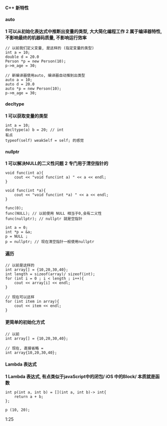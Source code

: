 #### C++ 新特性


#### auto
**1 可以从初始化表达式中推断出变量的类型, 大大简化编程工作**
**2 属于编译器特性, 不影响最终的机器码质量, 不影响运行效率**
```
// 以前我们定义变量, 是这样的 (指定变量的类型)
int a = 10;
double d = 20.0
Person *p = new Person(10);
p->m_age = 30;

// 新编译器使用auto, 编译器自动推到出类型
auto a = 10;
auto d = 20.0
auto *p = new Person(10);
p->m_age = 30;
```




#### decltype
**1 可以获取变量的类型**
```
int a = 10;
decltype(a) b = 20; // int 
有点
typeof(self) weakSelf = self; 的感觉
```


#### nullptr
**1 可以解决NULL的二义性问题**
**2 专门用于清空指针的**

```
void func(int a){
    cout << "void func(int a) " << a << endl;
}

void func(int *a){
    cout << "void func(int *a) " << a << endl;
}

func(0);
func(NULL); // 以前使用 NULL 相当于0,会有二义性
func(nullptr); // nullptr 就是空指针

int a = 0;
int *p = &a;
p = NULL ;
p = nullptr; // 现在清空指针一般使用nullptr
```



#### 遍历
```
// 以前是这样的
int array[] = {10,20,30,40};
int length = sizeof(array)/ sizeof(int);
for (int i = 0 ; i < length ; i++){
    cout << array[i] << endl;
}

// 现在可以这样
for (int item in array){
    cout << item << endl;
}
```


#### 更简单的初始化方式
```
// 以前
int array[] = {10,20,30,40};

// 现在, 直接省略 = 
int array{10,20,30,40};
```







#### Lambda 表达式
**1 Lambda 表达式, 有点类似于javaScript中的闭包/ iOS 中的Block/ 本质就是函数**
```
int p(int a, int b) = [](int a, int b)-> int{
    return a + b;
};

p (10, 20);
```
1:25
